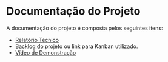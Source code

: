 # Documentação do Projeto

A documentação do projeto é composta pelos seguintes itens: 
 - [Relatório Técnico](docs/relatorio/Relatório%20Técnico.md)
 - [Backlog do projeto](backlog.md) ou link para Kanban utilizado.
 - [Vídeo de Demonstração](https://youtube.com)

